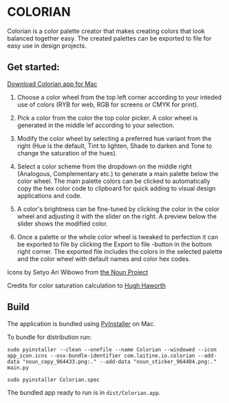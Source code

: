COLORIAN
========

Colorian is a color palette creator that makes creating colors that look
balanced together easy. The created palettes can be exported to file for easy
use in design projects.

## Get started:

[Download Colorian app for Mac](https://github.com/laitine/colorian/tree/master/dist/Colorian.app)

1. Choose a color wheel from the top left corner according to your inteded use
of colors (RYB for web, RGB for screens or CMYK for print).

2. Pick a color from the color the top color picker. A color wheel is generated
in the middle lef according to your selection.

3. Modify the color wheel by selecting a preferred hue variant from the right
(Hue is the default, Tint to lighten, Shade to darken and Tone to change the
saturation of the hues).

4. Select a color scheme from the dropdown on the middle right (Analogous,
Complementary etc.) to generate a main palette below the color wheel. The main
palette colors can be clicked to automatically copy the hex color code to
clipboard for quick adding to visual design applications and code.

5. A color's brightness can be fine-tuned by clicking the color in the color
wheel and adjusting it with the slider on the right. A preview below the slider
shows the modified color.

6. Once a palette or the whole color wheel is tweaked to perfection it can be
exported to file by clicking the Export to file -button in the bottom right
corner. The exported file includes the colors in the selected palette and the
color wheel with default names and color hex codes.


Icons by Setyo Ari Wibowo from [the Noun Project](https://thenounproject.com/seochan.art/collection/communication-thick)

Credits for color saturation calculation to [Hugh Haworth](https://css-tricks.com/using-javascript-to-adjust-saturation-and-brightness-of-rgb-colors)

## Build

The application is bundled using [PyInstaller](http://www.pyinstaller.org) on Mac.

To bundle for distribution run:
```commandline
sudo pyinstaller --clean --onefile --name Colorian --windowed --icon app_icon.icns --osx-bundle-identifier com.laitine.io.colorian --add-data "noun_copy_964433.png:." --add-data "noun_sticker_964404.png:." main.py
```
```commandline
sudo pyinstaller Colorian.spec
```

The bundled app ready to run is in `dist/Colorian.app`.
